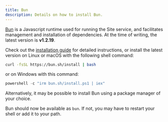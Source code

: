```yaml
---
title: Bun
description: Details on how to install Bun.
---
```


[Bun](https://bun.sh) is a Javascript runtime used for running the Site service, and facilitates management and installation of dependencies. At the time of writing, the latest version is **v1.2.19**.

Check out the [installation guide](https://bun.com/docs/installation) for detailed instructions, or install the latest version on Linux or macOS with the following shell command:

```bash
curl -fsSL https://bun.sh/install | bash
```

or on Windows with this command:

```powershell
powershell -c "irm bun.sh/install.ps1 | iex"
```

Alternatively, it may be possible to install Bun using a package manager of your choice.

Bun should now be available as `bun`. If not, you may have to restart your shell or add it to your path.
